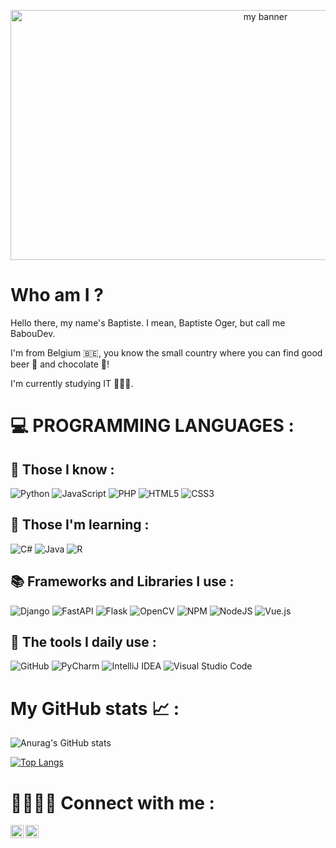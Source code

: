 <p align="center">

<img width="800" height="400" src="https://user-images.githubusercontent.com/64223769/130093748-5285bf24-4400-4f4e-abd5-15418c4e3f21.png" alt="my banner">

</p>

# Who am I ?

Hello there, my name's Baptiste. I mean, Baptiste Oger, but call me BabouDev.

I'm from Belgium 🇧🇪, you know the small country where you can find good beer 🍺 and chocolate 🍫!

I'm currently studying IT 🧑🏻‍💻.

# 💻 PROGRAMMING LANGUAGES :

## 🧠 Those I know :

![Python](https://img.shields.io/badge/python-3670A0?style=for-the-badge&logo=python&logoColor=ffdd54)
![JavaScript](https://img.shields.io/badge/javascript-%23323330.svg?style=for-the-badge&logo=javascript&logoColor=%23F7DF1E)
![PHP](https://img.shields.io/badge/php-%23777BB4.svg?style=for-the-badge&logo=php&logoColor=white)
![HTML5](https://img.shields.io/badge/html5-%23E34F26.svg?style=for-the-badge&logo=html5&logoColor=white)
![CSS3](https://img.shields.io/badge/css3-%231572B6.svg?style=for-the-badge&logo=css3&logoColor=white)

## 📖 Those I'm learning :

![C#](https://img.shields.io/badge/c%23-%23239120.svg?style=for-the-badge&logo=c-sharp&logoColor=white)
![Java](https://img.shields.io/badge/java-%23ED8B00.svg?style=for-the-badge&logo=java&logoColor=white)
![R](https://img.shields.io/badge/r-%23276DC3.svg?style=for-the-badge&logo=r&logoColor=white)

## 📚 Frameworks and Libraries I use :

![Django](https://img.shields.io/badge/django-%23092E20.svg?style=for-the-badge&logo=django&logoColor=white)
![FastAPI](https://img.shields.io/badge/FastAPI-005571?style=for-the-badge&logo=fastapi)
![Flask](https://img.shields.io/badge/flask-%23000.svg?style=for-the-badge&logo=flask&logoColor=white)
![OpenCV](https://img.shields.io/badge/opencv-%23white.svg?style=for-the-badge&logo=opencv&logoColor=white)
![NPM](https://img.shields.io/badge/NPM-%23000000.svg?style=for-the-badge&logo=npm&logoColor=white)
![NodeJS](https://img.shields.io/badge/node.js-6DA55F?style=for-the-badge&logo=node.js&logoColor=white)
![Vue.js](https://img.shields.io/badge/vuejs-%2335495e.svg?style=for-the-badge&logo=vuedotjs&logoColor=%234FC08D)

## 🔨 The tools I daily use :

![GitHub](https://img.shields.io/badge/github-%23121011.svg?style=for-the-badge&logo=github&logoColor=white)
![PyCharm](https://img.shields.io/badge/pycharm-143?style=for-the-badge&logo=pycharm&logoColor=black&color=black&labelColor=green)
![IntelliJ IDEA](https://img.shields.io/badge/IntelliJIDEA-000000.svg?style=for-the-badge&logo=intellij-idea&logoColor=white)
![Visual Studio Code](https://img.shields.io/badge/VisualStudioCode-0078d7.svg?style=for-the-badge&logo=visual-studio-code&logoColor=white)

# My GitHub stats 📈 :
![Anurag's GitHub stats](https://github-readme-stats.vercel.app/api?username=Babou-Dev&show_icons=true&theme=tokyonight)

[![Top Langs](https://github-readme-stats.vercel.app/api/top-langs/?username=Babou-Dev&layout=compact)](https://github.com/yushi1007)

# 🤜🏻🤛🏻 Connect with me :

<a href="https://twitter.com/baboudev"><img align="left" src="https://github.com/Babou-Dev/Babou-Dev/blob/main/icon/twitter.png" alt="icon | Twitter" width="21px"/></a>
<a href="https://www.instagram.com/baptiste_oger/"><img align="left" src="https://github.com/Babou-Dev/Babou-Dev/blob/main/icon/instagram.png" alt="icon | Instagram" width="21px"/></a>

